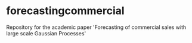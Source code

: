 # forecastingcommercial
Repository for the academic paper 'Forecasting of commercial sales with large scale Gaussian Processes'
